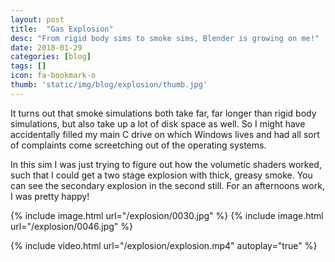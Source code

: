 ```yaml
---
layout: post
title:  "Gas Explosion"
desc: "From rigid body sims to smoke sims, Blender is growing on me!"
date: 2018-01-29
categories: [blog]
tags: []
icon: fa-bookmark-o
thumb: 'static/img/blog/explosion/thumb.jpg'
---
```


It turns out that smoke simulations both take far, far longer than rigid body simulations,
but also take up a lot of disk space as well. So I might have accidentally filled my main C drive
on which Windows lives and had all sort of complaints come screetching out of the operating systems.

In this sim I was just trying to figure out how the volumetic shaders worked, such that I 
could get a two stage explosion with thick, greasy smoke. You can see the secondary explosion 
in the second still. For an afternoons work, I was pretty happy!

{% include image.html url="/explosion/0030.jpg"  %}
{% include image.html url="/explosion/0046.jpg"  %}

{% include video.html url="/explosion/explosion.mp4" autoplay="true"  %}

